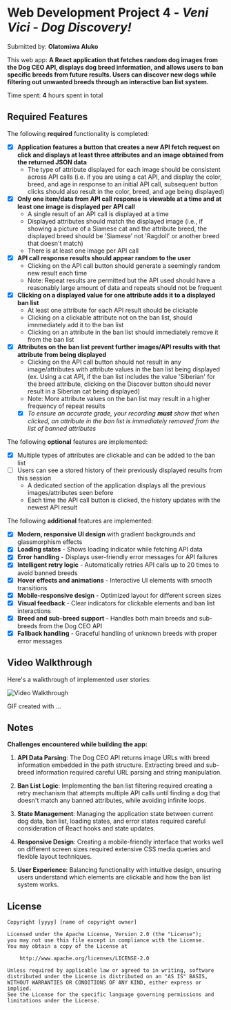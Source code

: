 # Web Development Project 4 - _Veni Vici - Dog Discovery!_

Submitted by: **Olatomiwa Aluko**

This web app: **A React application that fetches random dog images from the Dog CEO API, displays dog breed information, and allows users to ban specific breeds from future results. Users can discover new dogs while filtering out unwanted breeds through an interactive ban list system.**

Time spent: **4** hours spent in total

## Required Features

The following **required** functionality is completed:

- [x] **Application features a button that creates a new API fetch request on click and displays at least three attributes and an image obtained from the returned JSON data**
  - The type of attribute displayed for each image should be consistent across API calls (i.e. if you are using a cat API, and display the color, breed, and age in response to an initial API call, subsequent button clicks should also result in the color, breed, and age being displayed)
- [x] **Only one item/data from API call response is viewable at a time and at least one image is displayed per API call**
  - A single result of an API call is displayed at a time
  - Displayed attributes should match the displayed image (i.e., if showing a picture of a Siamese cat and the attribute breed, the displayed breed should be 'Siamese' not 'Ragdoll' or another breed that doesn't match)
  - There is at least one image per API call
- [x] **API call response results should appear random to the user**
  - Clicking on the API call button should generate a seemingly random new result each time
  - Note: Repeat results are permitted but the API used should have a reasonably large amount of data and repeats should not be frequent
- [x] **Clicking on a displayed value for one attribute adds it to a displayed ban list**
  - At least one attribute for each API result should be clickable
  - Clicking on a clickable attribute not on the ban list, should imnmediately add it to the ban list
  - Clicking on an attribute in the ban list should immediately remove it from the ban list
- [x] **Attributes on the ban list prevent further images/API results with that attribute from being displayed**
  - Clicking on the API call button should not result in any image/attributes with attribute values in the ban list being displayed (ex. Using a cat API, if the ban list includes the value 'Siberian' for the breed attribute, clicking on the Discover button should never result in a Siberian cat being displayed)
  - Note: More attribute values on the ban list may result in a higher frequency of repeat results
  - [x] _To ensure an accurate grade, your recording **must** show that when clicked, an attribute in the ban list is immediately removed from the list of banned attributes_

The following **optional** features are implemented:

- [x] Multiple types of attributes are clickable and can be added to the ban list
- [ ] Users can see a stored history of their previously displayed results from this session
  - A dedicated section of the application displays all the previous images/attributes seen before
  - Each time the API call button is clicked, the history updates with the newest API result

The following **additional** features are implemented:

- [x] **Modern, responsive UI design** with gradient backgrounds and glassmorphism effects
- [x] **Loading states** - Shows loading indicator while fetching API data
- [x] **Error handling** - Displays user-friendly error messages for API failures
- [x] **Intelligent retry logic** - Automatically retries API calls up to 20 times to avoid banned breeds
- [x] **Hover effects and animations** - Interactive UI elements with smooth transitions
- [x] **Mobile-responsive design** - Optimized layout for different screen sizes
- [x] **Visual feedback** - Clear indicators for clickable elements and ban list interactions
- [x] **Breed and sub-breed support** - Handles both main breeds and sub-breeds from the Dog CEO API
- [x] **Fallback handling** - Graceful handling of unknown breeds with proper error messages

## Video Walkthrough

Here's a walkthrough of implemented user stories:

<img src='http://i.imgur.com/link/to/your/gif/file.gif' title='Video Walkthrough' width='' alt='Video Walkthrough' />

<!-- Replace this with whatever GIF tool you used! -->

GIF created with ...

<!-- Recommended tools:
[Kap](https://getkap.co/) for macOS
[ScreenToGif](https://www.screentogif.com/) for Windows
[peek](https://github.com/phw/peek) for Linux. -->

## Notes

**Challenges encountered while building the app:**

1. **API Data Parsing**: The Dog CEO API returns image URLs with breed information embedded in the path structure. Extracting breed and sub-breed information required careful URL parsing and string manipulation.

2. **Ban List Logic**: Implementing the ban list filtering required creating a retry mechanism that attempts multiple API calls until finding a dog that doesn't match any banned attributes, while avoiding infinite loops.

3. **State Management**: Managing the application state between current dog data, ban list, loading states, and error states required careful consideration of React hooks and state updates.

4. **Responsive Design**: Creating a mobile-friendly interface that works well on different screen sizes required extensive CSS media queries and flexible layout techniques.

5. **User Experience**: Balancing functionality with intuitive design, ensuring users understand which elements are clickable and how the ban list system works.

## License

    Copyright [yyyy] [name of copyright owner]

    Licensed under the Apache License, Version 2.0 (the "License");
    you may not use this file except in compliance with the License.
    You may obtain a copy of the License at

        http://www.apache.org/licenses/LICENSE-2.0

    Unless required by applicable law or agreed to in writing, software
    distributed under the License is distributed on an "AS IS" BASIS,
    WITHOUT WARRANTIES OR CONDITIONS OF ANY KIND, either express or implied.
    See the License for the specific language governing permissions and
    limitations under the License.
